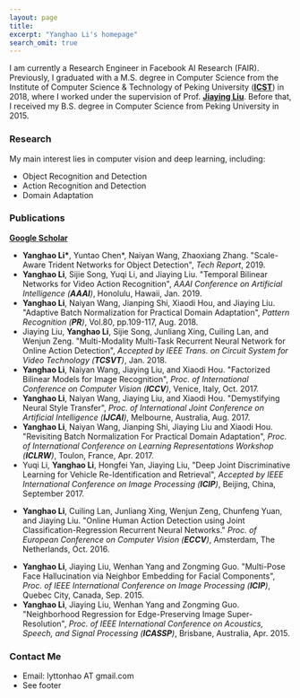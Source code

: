 ```yaml
---
layout: page
title: 
excerpt: "Yanghao Li's homepage"
search_omit: true
---
```


I am currently a Research Engineer in Facebook AI Research (FAIR). Previously, I graduated with a M.S. degree in Computer Science from the Institute of Computer Science & Technology of Peking University ([**ICST**](http://www.icst.pku.edu.cn)) in 2018, where I worked under the supervision of Prof. [**Jiaying Liu**](http://www.icst.pku.edu.cn/struct/people/liujiaying.html). Before that, I received my B.S. degree in Computer Science from Peking University in 2015.

<!-- ### Experiences
* Master Condidate in Computer Science (09/2015 - present)\\
  Institute of Computer Science and Technology, Peking University
* Bachelor's Degree in Computer Science (09/2011 - 07/2015)\\
  School of Electronics Engineering and Computer Science, Peking University -->

### Research
My main interest lies in computer vision and deep learning, including:

* Object Recognition and Detection
* Action Recognition and Detection
* Domain Adaptation

<!-- My research projects are available at [**my project page**]({{ site.url }}/projects/). -->

### Publications
[**Google Scholar**](https://scholar.google.com/citations?user=-VgS8AIAAAAJ&hl=en)
* **Yanghao Li\***, Yuntao Chen\*, Naiyan Wang, Zhaoxiang Zhang. "Scale-Aware Trident Networks for Object Detection", *Tech Report*, 2019.
* **Yanghao Li**, Sijie Song, Yuqi Li, and Jiaying Liu. "Temporal Bilinear Networks for Video Action Recognition", *AAAI Conference on Artificial Intelligence (**AAAI**)*, Honolulu, Hawaii, Jan. 2019.
* **Yanghao Li**, Naiyan Wang, Jianping Shi, Xiaodi Hou, and Jiaying Liu. "Adaptive Batch Normalization for Practical Domain Adaptation", *Pattern Recognition (**PR**)*, Vol.80, pp.109-117, Aug. 2018.
* Jiaying Liu, **Yanghao Li**, Sijie Song, Junliang Xing, Cuiling Lan, and Wenjun Zeng. "Multi-Modality Multi-Task Recurrent Neural Network for Online Action Detection", *Accepted by IEEE Trans. on Circuit System for Video Technology (**TCSVT**)*, Jan. 2018.
* **Yanghao Li**, Naiyan Wang, Jiaying Liu, and Xiaodi Hou. "Factorized Bilinear Models for Image Recognition", *Proc. of International Conference on Computer Vision (**ICCV**)*, Venice, Italy, Oct. 2017.
* **Yanghao Li**, Naiyan Wang, Jiaying Liu, and Xiaodi Hou. "Demystifying Neural Style Transfer", *Proc. of International Joint Conference on Artificial Intelligence (**IJCAI**)*, Melbourne, Australia, Aug. 2017.
* **Yanghao Li**, Naiyan Wang, Jianping Shi, Jiaying Liu and Xiaodi Hou. "Revisiting Batch Normalization For Practical Domain Adaptation", *Proc. of International Conference on Learning Representations Workshop (**ICLRW**)*, Toulon, France, Apr. 2017.
* Yuqi Li, **Yanghao Li**, Hongfei Yan, Jiaying Liu, "Deep Joint Discriminative Learning for Vehicle Re-Identification and Retrieval", *Accepted by IEEE International Conference on Image Processing (**ICIP**)*, Beijing, China, September 2017.
<!-- * Chunhui Liu, **Yanghao Li**, Yueyu Hu and Jiaying Liu. "Online Action Detection and Forecast via Multi-Task Deep Recurrent Neural Network", *Proc. of IEEE International Conference on Acoustics, Speech, and Signal Processing (**ICASSP**)*, New Orleans, LA, U.S., March. 2017. -->
* **Yanghao Li**, Cuiling Lan, Junliang Xing, Wenjun Zeng, Chunfeng Yuan, and Jiaying Liu. "Online Human Action Detection using Joint Classification-Regression Recurrent Neural Networks." *Proc. of European Conference on Computer Vision (**ECCV**)*, Amsterdam, The Netherlands, Oct. 2016.
<!-- * Sijie Song, **Yanghao Li**, Jiaying Liu, Zongming Guo. "Joint Sub-Band Based Neighbor Embedding for Image Super-Resolution", *Proc. of IEEE International Conference on Acoustics, Speech, and Signal Processing (**ICASSP**)*, Shanghai, China, March. 2016. -->
* **Yanghao Li**, Jiaying Liu, Wenhan Yang and Zongming Guo. "Multi-Pose Face Hallucination via Neighbor Embedding for Facial Components", *Proc. of IEEE International Conference on Image Processing (**ICIP**)*, Quebec City, Canada, Sep. 2015.
* **Yanghao Li**, Jiaying Liu, Wenhan Yang and Zongming Guo. "Neighborhood Regression for Edge-Preserving Image Super-Resolution", *Proc. of IEEE International Conference on Acoustics, Speech, and Signal Processing (**ICASSP**)*, Brisbane, Australia, Apr. 2015.
<!-- * Wei Bai, **Yanghao Li**, Jiaying Liu and Zongming Guo. "Image Transformation using Limited Reference with Application to Photo-Sketch Synthesis". *Proc. of IEEE Visual Communications and Image Processing (**VCIP**)*, Valletta, Malta, Dec. 2014.  -->


### Contact Me
* Email: lyttonhao AT gmail.com
* See footer
